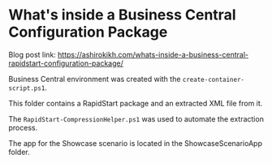 # What's inside a Business Central Configuration Package

Blog post link: https://ashirokikh.com/whats-inside-a-business-central-rapidstart-configuration-package/

Business Central environment was created with the `create-container-script.ps1`.

This folder contains a RapidStart package and an extracted XML file from it. 

The `RapidStart-CompressionHelper.ps1` was used to automate the extraction process. 

The app for the Showcase scenario is located in the ShowcaseScenarioApp folder.




